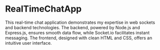 # RealTimeChatApp
This real-time chat application demonstrates my expertise in web sockets and backend technologies. The backend, powered by Node.js and Express.js, ensures smooth data flow, while Socket.io facilitates instant messaging. The frontend, designed with clean HTML and CSS, offers an intuitive user interface.
